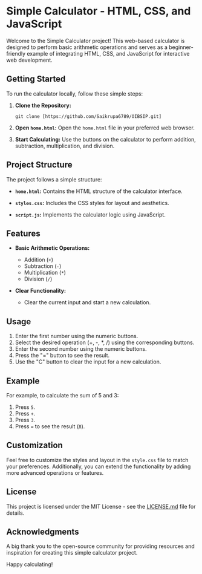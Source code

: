 # Simple Calculator - HTML, CSS, and JavaScript

Welcome to the Simple Calculator project! This web-based calculator is designed to perform basic arithmetic operations and serves as a beginner-friendly example of integrating HTML, CSS, and JavaScript for interactive web development.

## Getting Started

To run the calculator locally, follow these simple steps:

1. **Clone the Repository:**
   ```
   git clone [https://github.com/Saikrupa6789/OIBSIP.git]
   ```

2. **Open `home.html`:**
   Open the `home.html` file in your preferred web browser.

3. **Start Calculating:**
   Use the buttons on the calculator to perform addition, subtraction, multiplication, and division.

## Project Structure

The project follows a simple structure:

- **`home.html`:** Contains the HTML structure of the calculator interface.
  
- **`styles.css`:** Includes the CSS styles for layout and aesthetics.

- **`script.js`:** Implements the calculator logic using JavaScript.

## Features

- **Basic Arithmetic Operations:**
  - Addition (`+`)
  - Subtraction (`-`)
  - Multiplication (`*`)
  - Division (`/`)

- **Clear Functionality:**
  - Clear the current input and start a new calculation.

## Usage

1. Enter the first number using the numeric buttons.
2. Select the desired operation (+, -, *, /) using the corresponding buttons.
3. Enter the second number using the numeric buttons.
4. Press the "=" button to see the result.
5. Use the "C" button to clear the input for a new calculation.

## Example

For example, to calculate the sum of 5 and 3:

1. Press `5`.
2. Press `+`.
3. Press `3`.
4. Press `=` to see the result (`8`).

## Customization

Feel free to customize the styles and layout in the `style.css` file to match your preferences. Additionally, you can extend the functionality by adding more advanced operations or features.

## License

This project is licensed under the MIT License - see the [LICENSE.md](LICENSE.md) file for details.

## Acknowledgments

A big thank you to the open-source community for providing resources and inspiration for creating this simple calculator project.

Happy calculating!
